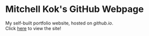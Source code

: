 # Mitchell Kok's GitHub Webpage
My self-built portfolio website, hosted on *github.io*.<br>
Click <a href="https://mitchellkok.github.io/" target="_blank">here</a> to view the site!
